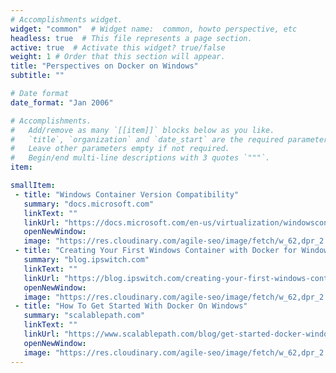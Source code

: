 ```yaml
---
# Accomplishments widget.
widget: "common"  # Widget name:  common, howto perspective, etc
headless: true  # This file represents a page section.
active: true  # Activate this widget? true/false
weight: 1 # Order that this section will appear.
title: "Perspectives on Docker on Windows"
subtitle: ""

# Date format
date_format: "Jan 2006"

# Accomplishments.
#   Add/remove as many `[[item]]` blocks below as you like.
#   `title`, `organization` and `date_start` are the required parameters.
#   Leave other parameters empty if not required.
#   Begin/end multi-line descriptions with 3 quotes `"""`.
item:

smallItem: 
 - title: "Windows Container Version Compatibility"
   summary: "docs.microsoft.com"
   linkText: ""
   linkUrl: "https://docs.microsoft.com/en-us/virtualization/windowscontainers/deploy-containers/version-compatibility"
   openNewWindow: 
   image: "https://res.cloudinary.com/agile-seo/image/fetch/w_62,dpr_2.0,d_blank_am8gzx.png/https%3A%2F%2Flogo.clearbit.com%2Fdocs.microsoft.com%3Fsize%3D25" 
 - title: "Creating Your First Windows Container with Docker for Windows"
   summary: "blog.ipswitch.com"
   linkText: ""
   linkUrl: "https://blog.ipswitch.com/creating-your-first-windows-container-with-docker-for-windows"
   openNewWindow: 
   image: "https://res.cloudinary.com/agile-seo/image/fetch/w_62,dpr_2.0,d_blank_am8gzx.png/https%3A%2F%2Flogo.clearbit.com%2Fblog.ipswitch.com%3Fsize%3D250" 
 - title: "How To Get Started With Docker On Windows"
   summary: "scalablepath.com"
   linkText: ""
   linkUrl: "https://www.scalablepath.com/blog/get-started-docker-windows/"
   openNewWindow: 
   image: "https://res.cloudinary.com/agile-seo/image/fetch/w_62,dpr_2.0,d_blank_am8gzx.png/https%3A%2F%2Flogo.clearbit.com%2Fscalablepath.com%3Fsize%3D250" 
---
```


    
